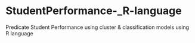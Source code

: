 # StudentPerformance-_R-language
Predicate Student Performance using cluster &amp; classification models using R language 
